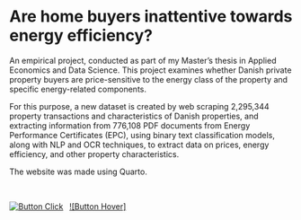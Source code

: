 # Are home buyers inattentive towards energy efficiency?

An empirical project, conducted as part of my Master’s thesis in Applied Economics and Data Science. 
This project examines whether Danish private property buyers are price-sensitive to the energy class of the property and specific energy-related components.

For this purpose, a new dataset is created by web scraping 2,295,344 property transactions and characteristics of Danish properties, and extracting information from 776,108 PDF documents from Energy Performance Certificates (EPC), using binary text classification models, along with NLP and OCR techniques, to extract data on prices, energy efficiency, and other property characteristics.

The website was made using Quarto. 

<br>

[![Button Click]][Link] 
[![Button Hover]][Link] 

<br>
<!---------------------------------------------------------------------------->

[Button Click]: https://img.shields.io/badge/Click_Me!-37a779?style=for-the-badge
[Link]: # 'Link with example title.'
